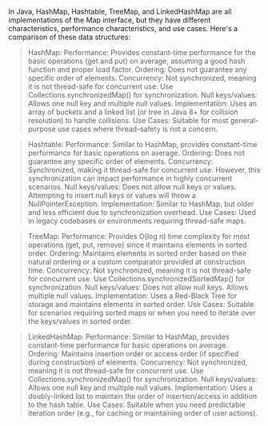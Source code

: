 In Java, HashMap, Hashtable, TreeMap, and LinkedHashMap are all implementations of the Map interface, but they have different characteristics, performance characteristics, and use cases. Here's a comparison of these data structures:


> HashMap:
Performance: Provides constant-time performance for the basic operations (get and put) on average, assuming a good hash function and proper load factor.
Ordering: Does not guarantee any specific order of elements.
Concurrency: Not synchronized, meaning it is not thread-safe for concurrent use. Use Collections.synchronizedMap() for synchronization.
Null keys/values: Allows one null key and multiple null values.
Implementation: Uses an array of buckets and a linked list (or tree in Java 8+ for collision resolution) to handle collisions.
Use Cases: Suitable for most general-purpose use cases where thread-safety is not a concern.


> Hashtable:
Performance: Similar to HashMap, provides constant-time performance for basic operations on average.
Ordering: Does not guarantee any specific order of elements.
Concurrency: Synchronized, making it thread-safe for concurrent use. However, this synchronization can impact performance in highly concurrent scenarios.
Null keys/values: Does not allow null keys or values. Attempting to insert null keys or values will throw a NullPointerException.
Implementation: Similar to HashMap, but older and less efficient due to synchronization overhead.
Use Cases: Used in legacy codebases or environments requiring thread-safe maps.


> TreeMap:
Performance: Provides O(log n) time complexity for most operations (get, put, remove) since it maintains elements in sorted order.
Ordering: Maintains elements in sorted order based on their natural ordering or a custom comparator provided at construction time.
Concurrency: Not synchronized, meaning it is not thread-safe for concurrent use. Use Collections.synchronizedSortedMap() for synchronization.
Null keys/values: Does not allow null keys. Allows multiple null values.
Implementation: Uses a Red-Black Tree for storage and maintains elements in sorted order.
Use Cases: Suitable for scenarios requiring sorted maps or when you need to iterate over the keys/values in sorted order.


> LinkedHashMap:
Performance: Similar to HashMap, provides constant-time performance for basic operations on average.
Ordering: Maintains insertion order or access order (if specified during construction) of elements.
Concurrency: Not synchronized, meaning it is not thread-safe for concurrent use. Use Collections.synchronizedMap() for synchronization.
Null keys/values: Allows one null key and multiple null values.
Implementation: Uses a doubly-linked list to maintain the order of insertion/access in addition to the hash table.
Use Cases: Suitable when you need predictable iteration order (e.g., for caching or maintaining order of user actions).